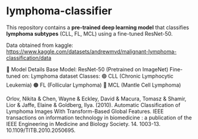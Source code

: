 # lymphoma-classifier
This repository contains a **pre-trained deep learning model** that classifies **lymphoma subtypes** (CLL, FL, MCL) using a fine-tuned ResNet-50.

Data obtained from kaggle: https://www.kaggle.com/datasets/andrewmvd/malignant-lymphoma-classification/data

🔬 Model Details
Base Model: ResNet-50 (Pretrained on ImageNet)
Fine-tuned on: Lymphoma dataset
Classes:
🟢 CLL (Chronic Lymphocytic Leukemia)
🟠 FL (Follicular Lymphoma)
🔴 MCL (Mantle Cell Lymphoma)

Orlov, Nikita & Chen, Wayne & Eckley, David & Macura, Tomasz & Shamir, Lior & Jaffe, Elaine & Goldberg, Ilya. (2010). Automatic Classification of Lymphoma Images With Transform-Based Global Features. IEEE transactions on information technology in biomedicine : a publication of the IEEE Engineering in Medicine and Biology Society. 14. 1003-13. 10.1109/TITB.2010.2050695.
